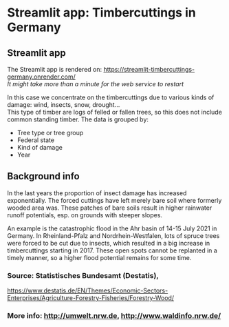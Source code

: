 # Streamlit app: Timbercuttings in Germany

## Streamlit app  
The Streamlit app is rendered on: https://streamlit-timbercuttings-germany.onrender.com/  
    *It might take more than a minute for the web service to restart*

In this case we concentrate on the timbercuttings due to various kinds of damage: wind, insects, snow, drought...  
This type of timber are logs of felled or fallen trees, so this does not include common standing timber. 
The data is grouped by:  
- Tree type or tree group
- Federal state
- Kind of damage
- Year

## Background info
In the last years the proportion of insect damage has increased exponentially. The forced cuttings have left merely bare soil where formerly wooded area was.
These patches of bare soils result in higher rainwater runoff potentials, esp. on grounds with steeper slopes.  

An example is the catastrophic flood in the Ahr basin of 14-15 July 2021 in Germany. 
In Rheinland-Pfalz and Nordrhein-Westfalen, lots of spruce trees were forced to be cut due to insects, which resulted in a big increase in timbercuttings starting in 2017. These open spots cannot be replanted in a timely manner, so a higher flood potential remains for some time.  

### Source: Statistisches Bundesamt (Destatis),  
 https://www.destatis.de/EN/Themes/Economic-Sectors-Enterprises/Agriculture-Forestry-Fisheries/Forestry-Wood/  
### More info: http://umwelt.nrw.de, http://www.waldinfo.nrw.de/
